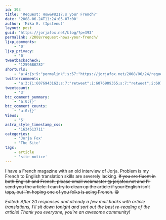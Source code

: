 ```yaml
---
id: 393
title: 'Request: How&#8217;s your French?'
date: '2008-06-24T11:24:05-07:00'
author: 'Mika E. (Ipstenu)'
layout: post
guid: 'https://jorjafox.net/blog/?p=393'
permalink: /2008/request-hows-your-french/
ljxp_comments:
    - '0'
ljxp_privacy:
    - '0'
tweetbackscheck:
    - '1259680282'
shorturls:
    - 'a:4:{s:9:"permalink";s:57:"https://jorjafox.net/2008/06/24/request-hows-your-french/";s:7:"tinyurl";s:25:"http://tinyurl.com/l3xu47";s:4:"isgd";s:18:"http://is.gd/53VJs";s:5:"bitly";s:20:"http://bit.ly/8CSOxJ";}'
twittercomments:
    - 'a:3:{i:6076943162;s:7:"retweet";i:6076909355;s:7:"retweet";i:6076899322;s:7:"retweet";}'
tweetcount:
    - '3'
btc_comment_summary:
    - 'a:0:{}'
btc_comment_counts:
    - 'a:0:{}'
Views:
    - '5'
astra_style_timestamp_css:
    - '1634513711'
categories:
    - 'Jorja Fox'
    - 'The Site'
tags:
    - article
    - 'site notice'
---
```


I have a French magazine with an old interview of Jorja.  Problem is my French to English translation skills are severely lacking.  <s>If you are fluent in both English and French, please email webmaster @ jorjafox.net and I'll send you the article.  I can try to clean up the article if your English isn't tops, but I'm hoping one of you folks is acing French.</s>  :grin: 

<em>Edited: After 20 responses and already a few mail backs with article translations, I'll sit down tonight and sort out the best re-reading of the article! Thank you everyone, you're an awesome community!</em>